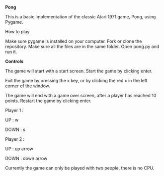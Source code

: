 **Pong**

This is a basic implementation of the classic Atari 1971 game, Pong, using Pygame.

How to play 

Make sure pygame is installed on your computer. Fork or clone the repository. Make sure all the files are in the same folder. Open pong.py and run it. 

**Controls**

The game will start with a start screen. Start the game by clicking enter.

Exit the game by pressing the x key, or by clicking the red x in the left corner of the window.

The game will end with a game over screen, after a player has reached 10 points. Restart the game by clicking enter.

Player 1 :

UP : w

DOWN : s

Player 2 :

UP : up arrow

DOWN : down arrow

Currently the game can only be played with two people, there is no CPU.
